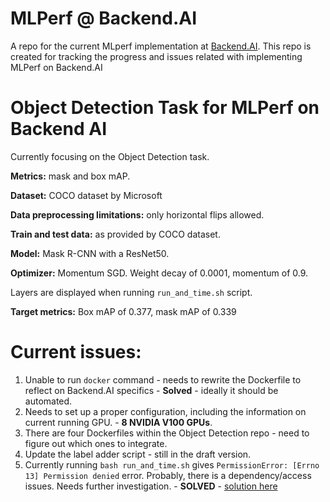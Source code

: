 # MLPerf @ Backend.AI
A repo for the current MLperf implementation at [Backend.AI](https://github.com/lablup/backend.ai). This repo is created for tracking the progress and issues related with implementing MLPerf on Backend.AI

# **Object Detection Task for MLPerf on Backend AI**

Currently focusing on the Object Detection task. 

**Metrics:** mask and box mAP.

**Dataset:** COCO dataset by Microsoft

**Data preprocessing limitations:** only horizontal flips allowed.

**Train and test data:** as provided by COCO dataset.

**Model:** Mask R-CNN with a ResNet50.

**Optimizer:** Momentum SGD. Weight decay of 0.0001, momentum of 0.9.

Layers are displayed when running `run_and_time.sh` script.

**Target metrics:** Box mAP of 0.377, mask mAP of 0.339


# **Current issues:**


1. Unable to run `docker` command - needs to rewrite the Dockerfile to reflect on Backend.AI specifics - **Solved** - ideally it should be automated.
2. Needs to set up a proper configuration, including the information on current running GPU. - **8 NVIDIA V100 GPUs**.
3. There are four Dockerfiles within the Object Detection repo - need to figure out which ones to integrate.
4. Update the label adder script - still in the draft version.
5. Currently running `bash run_and_time.sh` gives `PermissionError: [Errno 13] Permission denied` error. Probably, there is a dependency/access issues. Needs further investigation. - **SOLVED** - [solution here](https://github.com/mlperf/training/issues/404)
